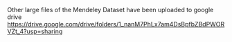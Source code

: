 Other large files of the Mendeley Dataset have been uploaded to google drive https://drive.google.com/drive/folders/1_nanM7PhLx7am4DsBpfbZBdPWORVZt_4?usp=sharing
